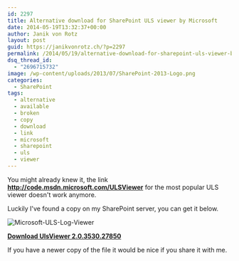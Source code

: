 ```yaml
---
id: 2297
title: Alternative download for SharePoint ULS viewer by Microsoft
date: 2014-05-19T13:32:37+00:00
author: Janik von Rotz
layout: post
guid: https://janikvonrotz.ch/?p=2297
permalink: /2014/05/19/alternative-download-for-sharepoint-uls-viewer-by-microsoft/
dsq_thread_id:
  - "2696715732"
image: /wp-content/uploads/2013/07/SharePoint-2013-Logo.png
categories:
  - SharePoint
tags:
  - alternative
  - available
  - broken
  - copy
  - download
  - link
  - microsoft
  - sharepoint
  - uls
  - viewer
---
```

You might already knew it, the link **http://code.msdn.microsoft.com/ULSViewer** for the most popular ULS viewer doesn't work anymore.

Luckily I've found a copy on my SharePoint server, you can get it below.

![Microsoft-ULS-Log-Viewer](/wp-content/uploads/2014/05/Microsoft-ULS-Log-Viewer.png)

[**Download UlsViewer 2.0.3530.27850**](/wp-content/uploads/2014/05/UlsViewer-2.0.3530.27850.zip)

If you have a newer copy of the file it would be nice if you share it with me.